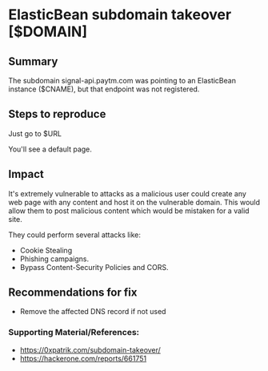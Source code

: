 
# ElasticBean subdomain takeover [$DOMAIN]

## Summary

The subdomain signal-api.paytm.com was pointing to an ElasticBean instance ($CNAME), but that endpoint was not registered. 

## Steps to reproduce
 
Just go to $URL

You'll see a default page. 

## Impact

It's extremely vulnerable to attacks as a malicious user could create any web page with any content and host it on the vulnerable domain. This would allow them to post malicious content which would be mistaken for a valid site. 

They could perform several attacks like:
 - Cookie Stealing
 - Phishing campaigns. 
 - Bypass Content-Security Policies and CORS.

 
## Recommendations for fix

* Remove the affected DNS record if not used 
 

### Supporting Material/References:

 - https://0xpatrik.com/subdomain-takeover/
 - https://hackerone.com/reports/661751
